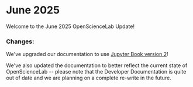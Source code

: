# June 2025

Welcome to the June 2025 OpenScienceLab Update!

### Changes:

We've upgraded our documentation to use [Jupyter Book version 2](https://next.jupyterbook.org/)!

We've also updated the documentation to better reflect the current state of
OpenScienceLab -- please note that the Developer Documentation is quite out of date and
we are planning on a complete re-write in the future.

